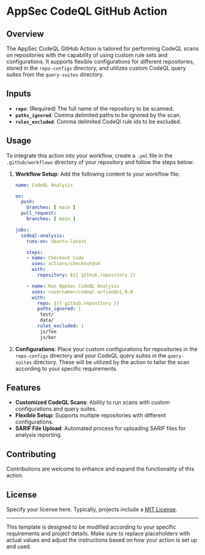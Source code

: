 # AppSec CodeQL GitHub Action

## Overview
The AppSec CodeQL GitHub Action is tailored for performing CodeQL scans on repositories with the capability of using custom rule sets and configurations. It supports flexible configurations for different repositories, stored in the `repo-configs` directory, and utilizes custom CodeQL query suites from the `query-suites` directory.

## Inputs
- **`repo`**: (Required) The full name of the repository to be scanned.
- **`paths_ignored`**: Comma delimited paths to be ignored by the scan.
- **`rules_excluded`**: Comma delimited CodeQl rule ids to be excluded.

## Usage
To integrate this action into your workflow, create a `.yml` file in the `.github/workflows` directory of your repository and follow the steps below:

1. **Workflow Setup**:
   Add the following content to your workflow file:

   ```yaml
   name: CodeQL Analysis

   on:
     push:
       branches: [ main ]
     pull_request:
       branches: [ main ]

   jobs:
     codeql-analysis:
       runs-on: ubuntu-latest

       steps:
       - name: Checkout Code
         uses: actions/checkout@v4
         with:
           repository: ${{ github.repository }}

       - name: Run AppSec CodeQL Analysis
         uses: <username>/codeql-action@v1.0.0
         with:
           repo: ${{ github.repository }}
           paths_ignored: |
            test/
            data/
           rules_excluded: |
            js/foo
            js/bar
   ```


2. **Configurations**:
   Place your custom configurations for repositories in the `repo-configs` directory and your CodeQL query suites in the `query-suites` directory. These will be utilized by the action to tailor the scan according to your specific requirements.

## Features
- **Customized CodeQL Scans**: Ability to run scans with custom configurations and query suites.
- **Flexible Setup**: Supports multiple repositories with different configurations.
- **SARIF File Upload**: Automated process for uploading SARIF files for analysis reporting.

## Contributing
Contributions are welcome to enhance and expand the functionality of this action.

## License
Specify your license here. Typically, projects include a [MIT License](LICENSE).

---

This template is designed to be modified according to your specific requirements and project details. Make sure to replace placeholders with actual values and adjust the instructions based on how your action is set up and used.